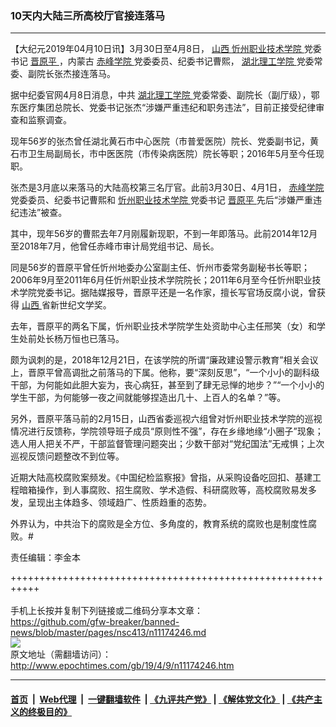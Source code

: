 ### 10天内大陆三所高校厅官接连落马
------------------------

<p>
 【大纪元2019年04月10日讯】3月30日至4月8日，
 <a href="http://www.epochtimes.com/gb/tag/%E5%B1%B1%E8%A5%BF.html">
  山西
 </a>
 <a href="http://www.epochtimes.com/gb/tag/%E5%BF%BB%E5%B7%9E%E8%81%8C%E4%B8%9A%E6%8A%80%E6%9C%AF%E5%AD%A6%E9%99%A2.html">
  忻州职业技术学院
 </a>
 党委书记
 <a href="http://www.epochtimes.com/gb/tag/%E6%99%8B%E5%8E%9F%E5%B9%B3.html">
  晋原平
 </a>
 ，内蒙古
 <a href="http://www.epochtimes.com/gb/tag/%E8%B5%A4%E5%B3%B0%E5%AD%A6%E9%99%A2.html">
  赤峰学院
 </a>
 党委委员、纪委书记曹熙，
 <a href="http://www.epochtimes.com/gb/tag/%E6%B9%96%E5%8C%97%E7%90%86%E5%B7%A5%E5%AD%A6%E9%99%A2.html">
  湖北理工学院
 </a>
 党委常委、副院长张杰接连落马。
</p>
<p>
 据中纪委官网4月8日消息，中共
 <a href="http://www.epochtimes.com/gb/tag/%E6%B9%96%E5%8C%97%E7%90%86%E5%B7%A5%E5%AD%A6%E9%99%A2.html">
  湖北理工学院
 </a>
 党委常委、副院长（副厅级），鄂东医疗集团总院长、党委书记张杰“涉嫌严重违纪和职务违法”，目前正接受纪律审查和监察调查。
</p>
<p>
 现年56岁的张杰曾任湖北黄石市中心医院（市普爱医院）院长、党委副书记，黄石市卫生局副局长，市中医医院（市传染病医院）院长等职；2016年5月至今任现职。
</p>
<p>
 张杰是3月底以来落马的大陆高校第三名厅官。此前3月30日、4月1日，
 <a href="http://www.epochtimes.com/gb/tag/%E8%B5%A4%E5%B3%B0%E5%AD%A6%E9%99%A2.html">
  赤峰学院
 </a>
 党委委员、纪委书记曹熙和
 <a href="http://www.epochtimes.com/gb/tag/%E5%BF%BB%E5%B7%9E%E8%81%8C%E4%B8%9A%E6%8A%80%E6%9C%AF%E5%AD%A6%E9%99%A2.html">
  忻州职业技术学院
 </a>
 党委书记
 <a href="http://www.epochtimes.com/gb/tag/%E6%99%8B%E5%8E%9F%E5%B9%B3.html">
  晋原平
 </a>
 先后“涉嫌严重违纪违法”被查。
</p>
<p>
 其中，现年56岁的曹熙去年7月刚履新现职，不到一年即落马。此前2014年12月至2018年7月，他曾任赤峰市审计局党组书记、局长。
</p>
<p>
 同是56岁的晋原平曾任忻州地委办公室副主任、忻州市委常务副秘书长等职；2006年9月至2011年6月任忻州职业技术学院院长；2011年6月至今任忻州职业技术学院党委书记。据陆媒报导，晋原平还是一名作家，擅长写官场反腐小说，曾获得
 <a href="http://www.epochtimes.com/gb/tag/%E5%B1%B1%E8%A5%BF.html">
  山西
 </a>
 省新世纪文学奖。
</p>
<p>
 去年，晋原平的两名下属，忻州职业技术学院学生处资助中心主任邢笑（女）和学生处前处长杨万恒也已落马。
</p>
<p>
 颇为讽刺的是，2018年12月21日，在该学院的所谓“廉政建设警示教育”相关会议上，晋原平曾高调批之前落马的下属。他称，要“深刻反思”，“一个小小的副科级干部，为何能如此胆大妄为，丧心病狂，甚至到了肆无忌惮的地步？”“一个小小的学生干部，为何能够一夜之间就能够捏造出几十、上百人的名单？”等。
</p>
<p>
 另外，晋原平落马前的2月15日，山西省委巡视六组曾对忻州职业技术学院的巡视情况进行反馈称，学院领导班子成员“原则性不强”，存在乡缘地缘“小圈子”现象；选人用人把关不严，干部监督管理问题突出；少数干部对“党纪国法”无戒惧；上次巡视反馈问题整改不到位等。
</p>
<p>
 近期大陆高校腐败案频发。《中国纪检监察报》曾指，从采购设备吃回扣、基建工程暗箱操作，到人事腐败、招生腐败、学术造假、科研腐败等，高校腐败易发多发，呈现出主体趋多、领域趋广、性质趋重的态势。
</p>
<p>
 外界认为，中共治下的腐败是全方位、多角度的，教育系统的腐败也是制度性腐败。#
</p>
<p>
 责任编辑：李金本
</p>

+++++++++++++++++++++++++++++++++++++++++++++++++++++++++++<br/><br/>
手机上长按并复制下列链接或二维码分享本文章：<br/>
https://github.com/gfw-breaker/banned-news/blob/master/pages/nsc413/n11174246.md <br/>
<a href='https://github.com/gfw-breaker/banned-news/blob/master/pages/nsc413/n11174246.md'><img src='https://github.com/gfw-breaker/banned-news/blob/master/pages/nsc413/n11174246.md.png'/></a> <br/>
原文地址（需翻墙访问）：http://www.epochtimes.com/gb/19/4/9/n11174246.htm


------------------------
#### [首页](https://github.com/gfw-breaker/banned-news/blob/master/README.md) &nbsp;|&nbsp; [Web代理](https://github.com/labour-camp/helloworld) &nbsp;|&nbsp; [一键翻墙软件](https://github.com/gfw-breaker/nogfw/blob/master/README.md) &nbsp;| [《九评共产党》](https://github.com/gfw-breaker/9ping.md/blob/master/README.md#九评之一评共产党是什么) | [《解体党文化》](https://github.com/gfw-breaker/jtdwh.md/blob/master/README.md) | [《共产主义的终极目的》](https://github.com/gfw-breaker/gczydzjmd.md/blob/master/README.md)

